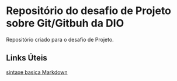 # Repositório do desafio de Projeto sobre Git/Gitbuh da DIO
Repositório criado para o desafio de Projeto.

## Links Úteis
[sintaxe basica Markdown](https://www.markdownguide.org/basic-syntax/)
